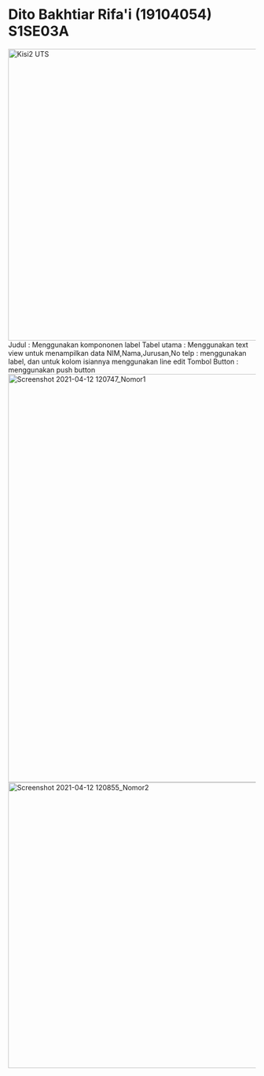 # Dito Bakhtiar Rifa'i (19104054) S1SE03A

<img width="593" alt="Kisi2 UTS" src="https://user-images.githubusercontent.com/72486631/116977633-dd4cf680-acec-11eb-87e4-0188b95f1c44.png">
Judul : Menggunakan kompononen label
Tabel utama : Menggunakan text view untuk menampilkan data
NIM,Nama,Jurusan,No telp : menggunakan label, dan untuk kolom isiannya menggunakan line edit
Tombol Button : menggunakan push button


<img width="830" alt="Screenshot 2021-04-12 120747_Nomor1" src="https://user-images.githubusercontent.com/72486631/114343089-58f0d300-9b87-11eb-9346-cb87712ea4f8.png">
<img width="581" alt="Screenshot 2021-04-12 120855_Nomor2" src="https://user-images.githubusercontent.com/72486631/114343095-5b532d00-9b87-11eb-89ba-78ae6061b024.png">
